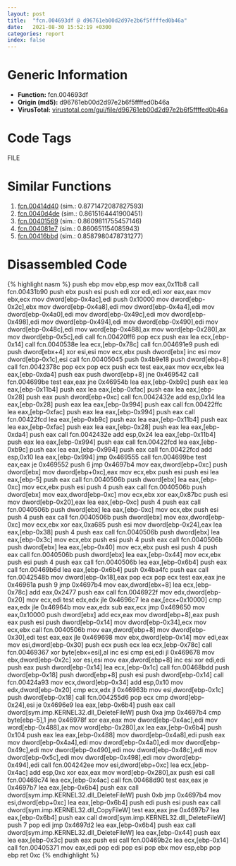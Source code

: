 ```yaml
---
layout: post
title:  "fcn.004693df @ d96761eb00d2d97e2b6f5ffffed0b46a"
date:   2021-08-30 15:52:19 +0300
categories: report
index: false
---
```


# Generic Information
- **Function:** fcn.004693df
- **Origin (md5):** d96761eb00d2d97e2b6f5ffffed0b46a
- **VirusTotal:** [virustotal.com/gui/file/d96761eb00d2d97e2b6f5ffffed0b46a][virustotal_ref]

# Code Tags
<span class="tag" id="FILE">FILE</span>


# Similar Functions

1. [fcn.00414d40][similar_1_ref] (sim.: 0.8771472087827593)
2. [fcn.0040d4de][similar_2_ref] (sim.: 0.8615164441900451)
3. [fcn.00401569][similar_3_ref] (sim.: 0.8609811755457146)
4. [fcn.004081e7][similar_4_ref] (sim.: 0.860651154085943)
5. [fcn.00416bbd][similar_5_ref] (sim.: 0.8587980478731277)


# Disassembled Code

{% highlight nasm %}
push ebp
mov ebp,esp
mov eax,0x11b8
call fcn.00431b90
push ebx
push esi
push edi
xor edi,edi
xor eax,eax
mov ebx,ecx
mov dword[ebp-0x4ac],edi
push 0x10000
mov dword[ebp-0x2c],ebx
mov dword[ebp-0x4a8],edi
mov dword[ebp-0x4a4],edi
mov dword[ebp-0x4a0],edi
mov dword[ebp-0x49c],edi
mov dword[ebp-0x498],edi
mov dword[ebp-0x494],edi
mov dword[ebp-0x490],edi
mov dword[ebp-0x48c],edi
mov word[ebp-0x488],ax
mov word[ebp-0x280],ax
mov dword[ebp-0x5c],edi
call fcn.00420ff6
pop ecx
push eax
lea ecx,[ebp-0x14]
call fcn.0040538e
lea ecx,[ebp-0x78c]
call fcn.004691e9
push edi
push dword[ebx+4]
xor esi,esi
mov ecx,ebx
push dword[ebx]
inc esi
mov dword[ebp-0x1c],esi
call fcn.00405045
push 0x4b9e18
push dword[ebp+8]
call fcn.0042378c
pop ecx
pop ecx
push ecx
test eax,eax
mov ecx,ebx
lea eax,[ebp-0xda4]
push eax
push dword[ebp+8]
jne 0x469542
call fcn.004699be
test eax,eax
jne 0x46954b
lea eax,[ebp-0xb9c]
push eax
lea eax,[ebp-0x11b4]
push eax
lea eax,[ebp-0xfac]
push eax
lea eax,[ebp-0x28]
push eax
push dword[ebp+0xc]
call fcn.0042432e
add esp,0x14
lea eax,[ebp-0x28]
push eax
lea eax,[ebp-0x994]
push eax
call fcn.00422ffc
lea eax,[ebp-0xfac]
push eax
lea eax,[ebp-0x994]
push eax
call fcn.00422fcd
lea eax,[ebp-0xb9c]
push eax
lea eax,[ebp-0x11b4]
push eax
lea eax,[ebp-0xfac]
push eax
lea eax,[ebp-0x28]
push eax
lea eax,[ebp-0xda4]
push eax
call fcn.0042432e
add esp,0x24
lea eax,[ebp-0x11b4]
push eax
lea eax,[ebp-0x994]
push eax
call fcn.00422fcd
lea eax,[ebp-0xb9c]
push eax
lea eax,[ebp-0x994]
push eax
call fcn.00422fcd
add esp,0x10
lea eax,[ebp-0x994]
jmp 0x469555
call fcn.004699be
test eax,eax
je 0x469552
push 6
jmp 0x4697b4
mov eax,dword[ebp+0xc]
push dword[ebx]
mov dword[ebp+0xc],eax
mov ecx,ebx
push esi
push esi
lea eax,[ebp-5]
push eax
call fcn.0040506b
push dword[ebx]
lea eax,[ebp-0xc]
mov ecx,ebx
push esi
push 4
push eax
call fcn.0040506b
push dword[ebx]
mov eax,dword[ebp-0xc]
mov ecx,ebx
xor eax,0x87bc
push esi
mov dword[ebp-0x20],eax
lea eax,[ebp-0xc]
push 4
push eax
call fcn.0040506b
push dword[ebx]
lea eax,[ebp-0xc]
mov ecx,ebx
push esi
push 4
push eax
call fcn.0040506b
push dword[ebx]
mov eax,dword[ebp-0xc]
mov ecx,ebx
xor eax,0xa685
push esi
mov dword[ebp-0x24],eax
lea eax,[ebp-0x38]
push 4
push eax
call fcn.0040506b
push dword[ebx]
lea eax,[ebp-0x3c]
mov ecx,ebx
push esi
push 4
push eax
call fcn.0040506b
push dword[ebx]
lea eax,[ebp-0x40]
mov ecx,ebx
push esi
push 4
push eax
call fcn.0040506b
push dword[ebx]
lea eax,[ebp-0x44]
mov ecx,ebx
push esi
push 4
push eax
call fcn.0040506b
lea eax,[ebp-0x6b4]
push eax
call fcn.00469b6d
lea eax,[ebp-0x6b4]
push 0x4ba4fc
push eax
call fcn.0042548b
mov dword[ebp-0x18],eax
pop ecx
pop ecx
test eax,eax
jne 0x46961a
push 9
jmp 0x4697b4
mov eax,dword[ebx+8]
lea ecx,[ebp-0x78c]
add eax,0x2477
push eax
call fcn.0046922f
mov edx,dword[ebp-0x20]
mov ecx,edi
test edx,edx
jle 0x4696c7
lea eax,[ecx+0x10000]
cmp eax,edx
jle 0x46964b
mov eax,edx
sub eax,ecx
jmp 0x469650
mov eax,0x10000
push dword[ebx]
add ecx,eax
mov dword[ebp+8],eax
push eax
push esi
push dword[ebp-0x14]
mov dword[ebp-0x34],ecx
mov ecx,ebx
call fcn.0040506b
mov eax,dword[ebp+8]
mov dword[ebp-0x30],edi
test eax,eax
jle 0x469698
mov ebx,dword[ebp-0x14]
mov edi,eax
mov esi,dword[ebp-0x30]
push ecx
push ecx
lea ecx,[ebp-0x78c]
call fcn.00469367
xor byte[ebx+esi],al
inc esi
cmp esi,edi
jl 0x469678
mov ebx,dword[ebp-0x2c]
xor esi,esi
mov eax,dword[ebp+8]
inc esi
xor edi,edi
push eax
push dword[ebp-0x14]
lea ecx,[ebp-0x1c]
call fcn.00468bdd
push dword[ebp-0x18]
push dword[ebp+8]
push esi
push dword[ebp-0x14]
call fcn.00424a93
mov ecx,dword[ebp-0x34]
add esp,0x10
mov edx,dword[ebp-0x20]
cmp ecx,edx
jl 0x46963b
mov esi,dword[ebp-0x1c]
push dword[ebp-0x18]
call fcn.004255d6
pop ecx
cmp dword[ebp-0x24],esi
je 0x4696e9
lea eax,[ebp-0x6b4]
push eax
call dword[sym.imp.KERNEL32.dll_DeleteFileW]
push 0xa
jmp 0x4697b4
cmp byte[ebp-5],1
jne 0x46978f
xor eax,eax
mov dword[ebp-0x4ac],edi
mov word[ebp-0x488],ax
mov word[ebp-0x280],ax
lea eax,[ebp-0x6b4]
push 0x104
push eax
lea eax,[ebp-0x488]
mov dword[ebp-0x4a8],edi
push eax
mov dword[ebp-0x4a4],edi
mov dword[ebp-0x4a0],edi
mov dword[ebp-0x49c],edi
mov dword[ebp-0x490],edi
mov dword[ebp-0x48c],edi
mov dword[ebp-0x5c],edi
mov dword[ebp-0x498],edi
mov dword[ebp-0x494],edi
call fcn.004242ee
mov esi,dword[ebp+0xc]
lea ecx,[ebp-0x4ac]
add esp,0xc
xor eax,eax
mov word[ebp-0x280],ax
push esi
call fcn.00469c74
lea ecx,[ebp-0x4ac]
call fcn.00468d90
test eax,eax
je 0x4697b7
lea eax,[ebp-0x6b4]
push eax
call dword[sym.imp.KERNEL32.dll_DeleteFileW]
push 0xb
jmp 0x4697b4
mov esi,dword[ebp+0xc]
lea eax,[ebp-0x6b4]
push edi
push esi
push eax
call dword[sym.imp.KERNEL32.dll_CopyFileW]
test eax,eax
jne 0x4697b7
lea eax,[ebp-0x6b4]
push eax
call dword[sym.imp.KERNEL32.dll_DeleteFileW]
push 7
pop edi
jmp 0x4697d2
lea eax,[ebp-0x6b4]
push eax
call dword[sym.imp.KERNEL32.dll_DeleteFileW]
lea eax,[ebp-0x44]
push eax
lea eax,[ebp-0x3c]
push eax
push esi
call fcn.00469b2c
lea ecx,[ebp-0x14]
call fcn.00405371
mov eax,edi
pop edi
pop esi
pop ebx
mov esp,ebp
pop ebp
ret 0xc
{% endhighlight %}


[similar_1_ref]: /report/fcn.00414d40@d32515577b2cd57bf3dd6c5e3c37e219
[similar_2_ref]: /report/fcn.0040d4de@4c2db4ba96e80258daff665d7d7a016a
[similar_3_ref]: /report/fcn.00401569@de21a548b66aa6c0b17491b6a31e14fa
[similar_4_ref]: /report/fcn.004081e7@35bedc5498306afe90b32d21d460d74f
[similar_5_ref]: /report/fcn.00416bbd@9c2b894b84f59672d8be2e984066f76f
[virustotal_ref]: https://www.virustotal.com/gui/file/d96761eb00d2d97e2b6f5ffffed0b46a